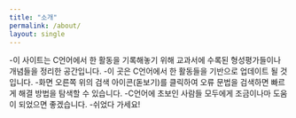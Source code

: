 ```yaml
---
title: "소개"
permalink: /about/
layout: single
---
```


-이 사이트는 C언어에서 한 활동을 기록해놓기 위해 교과서에 수록된 형성평가들이나 개념들을 정리한 공간입니다. 
-이 곳은 C언어에서 한 활동들을 기반으로 업데이트 될 것입니다. 
-화면 오른쪽 위의 검색 아이콘(돋보기)를 클릭하여 오류 문법을 검색하면 빠르게 해결 방법을 탐색할 수 있습니다. 
-C언어에 초보인 사람들 모두에게 조금이나마 도움이 되었으면 좋겠습니다. 
-쉬었다 가세요!
